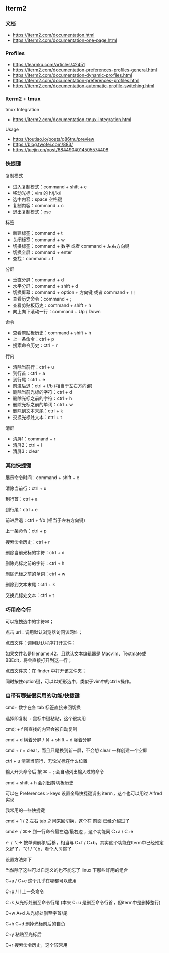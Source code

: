 ## Iterm2

### 文档
- https://iterm2.com/documentation.html
- https://iterm2.com/documentation-one-page.html


### Profiles
- https://learnku.com/articles/42451
- https://iterm2.com/documentation-preferences-profiles-general.html
- https://iterm2.com/documentation-dynamic-profiles.html
- https://iterm2.com/documentation-preferences-profiles.html
- https://iterm2.com/documentation-automatic-profile-switching.html


### Iterm2 + tmux
tmux Integration
- https://iterm2.com/documentation-tmux-integration.html

Usage
- https://toutiao.io/posts/q86tnu/preview
- https://blog.twofei.com/883/
- https://juejin.cn/post/6844904014505574408

### 快捷键
复制模式
- 进入复制模式：command + shift + c
- 移动光标：vim 的 h/j/k/l 
- 选中内容：space 空格键
- 复制内容：command + c
- 退出复制模式：esc

标签
- 新建标签：command + t
- 关闭标签：command + w
- 切换标签：command + 数字 或者 command + 左右方向键
- 切换全屏：command + enter
- 查找：command + f

分屏
- 垂直分屏：command + d
- 水平分屏：command + shift + d
- 切换屏幕：command + option + 方向键 或者 command + `[` `]`
- 查看历史命令：command + ;
- 查看剪贴板历史：command + shift + h
- 向上向下滚动一行：command + Up / Down

命令
- 查看剪贴板历史：command + shift + h
- 上一条命令：ctrl + p
- 搜索命令历史：ctrl + r

行内
- 清除当前行：ctrl + u
- 到行首：ctrl + a
- 到行尾：ctrl + e
- 前进后退：ctrl + f/b (相当于左右方向键)
- 删除当前光标的字符：ctrl + d
- 删除光标之前的字符：ctrl + h
- 删除光标之前的单词：ctrl + w
- 删除到文本末尾：ctrl + k
- 交换光标处文本：ctrl + t

清屏
- 清屏1：command + r
- 清屏2：ctrl + l
- 清屏3：clear


### 其他快捷键

展示命令时间：command + shift + e

清除当前行：ctrl + u

到行首：ctrl + a

到行尾：ctrl + e

前进后退：ctrl + f/b (相当于左右方向键)

上一条命令：ctrl + p

搜索命令历史：ctrl + r

删除当前光标的字符：ctrl + d

删除光标之前的字符：ctrl + h

删除光标之前的单词：ctrl + w

删除到文本末尾：ctrl + k

交换光标处文本：ctrl + t


### 巧用命令行

可以拖拽选中的字符串；

点击 url：调用默认浏览器访问该网址；

点击文件：调用默认程序打开文件；

如果文件名是filename:42，且默认文本编辑器是 Macvim、Textmate或BBEdit，将会直接打开到这一行；

点击文件夹：在 finder 中打开该文件夹；

同时按住option键，可以以矩形选中，类似于vim中的ctrl v操作。


### 自带有哪些很实用的功能/快捷键

cmd+ 数字在各 tab 标签直接来回切换

选择即复制 + 鼠标中键粘贴，这个很实用

cmd; + f 所查找的内容会被自动复制

cmd + d 横着分屏 / ⌘ + shift + d 竖着分屏

cmd + r = clear，而且只是换到新一屏，不会想 clear 一样创建一个空屏

ctrl + u 清空当前行，无论光标在什么位置

输入开头命令后 按 &#8984; + ; 会自动列出输入过的命令

cmd + shift + h 会列出剪切板历史

可以在 Preferences > keys 设置全局快捷键调出 iterm，这个也可以用过 Alfred 实现

我常用的一些快捷键

cmd + 1 / 2 左右 tab 之间来回切换，这个在 前面 已经介绍过了

cmd← / ⌘→ 到一行命令最左边/最右边 ，这个功能同 C+a / C+e

← / ⌥→ 按单词前移/后移，相当与 C+f / C+b，其实这个功能在Iterm中已经预定义好了，⌥f / ⌥b，看个人习惯了

设置方法如下

当然除了这些可以自定义的也不能忘了 linux 下那些好用的组合

C+a / C+e 这个几乎在哪都可以使用

C+p / !! 上一条命令

C+k 从光标处删至命令行尾 (本来 C+u 是删至命令行首，但iterm中是删掉整行)

C+w A+d 从光标处删至字首/尾

C+h C+d 删掉光标前后的自负

C+y 粘贴至光标后

C+r 搜索命令历史，这个较常用
